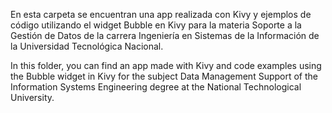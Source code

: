 En esta carpeta se encuentran una app realizada con Kivy y ejemplos de código utilizando el widget Bubble en Kivy para la materia Soporte a la Gestión de Datos de la carrera Ingeniería en Sistemas de la Información de la Universidad Tecnológica Nacional.

In this folder, you can find an app made with Kivy and code examples using the Bubble widget in Kivy for the subject Data Management Support of the Information Systems Engineering degree at the National Technological University.

